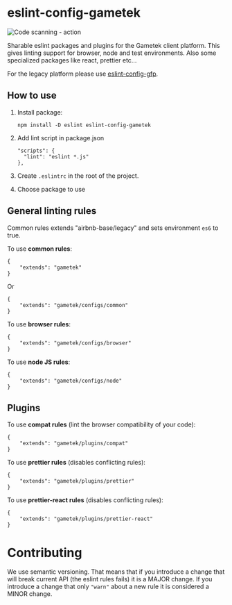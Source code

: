 # eslint-config-gametek

![Code scanning - action](https://github.com/mrgreentech/eslint-config-gametek/workflows/Code%20scanning%20-%20action/badge.svg)

Sharable eslint packages and plugins for the Gametek client platform. This gives linting support for browser, node and test environments. Also some specialized packages like react, prettier etc...

For the legacy platform please use [eslint-config-gfp](https://github.com/mrgreentech/eslint-config-gfp).

## How to use

1. Install package:

    ```
    npm install -D eslint eslint-config-gametek
    ```

2. Add lint script in package.json
    ```
    "scripts": {
      "lint": "eslint *.js"
    },
    ```
3. Create `.eslintrc` in the root of the project.

4. Choose package to use

## General linting rules

Common rules extends "airbnb-base/legacy" and sets environment `es6` to true.

To use **common rules**:

```
{
    "extends": "gametek"
}
```

Or

```
{
    "extends": "gametek/configs/common"
}
```

To use **browser rules**:

```
{
    "extends": "gametek/configs/browser"
}
```

To use **node JS rules**:

```
{
    "extends": "gametek/configs/node"
}
```

## Plugins

To use **compat rules** (lint the browser compatibility of your code):

```
{
    "extends": "gametek/plugins/compat"
}
```

To use **prettier rules** (disables conflicting rules):

```
{
    "extends": "gametek/plugins/prettier"
}
```

To use **prettier-react rules** (disables conflicting rules):

```
{
    "extends": "gametek/plugins/prettier-react"
}
```

# Contributing

We use semantic versioning. That means that if you introduce a change that will break current API (the eslint rules fails) it is a MAJOR change.
If you introduce a change that only `"warn"` about a new rule it is considered a MINOR change.
